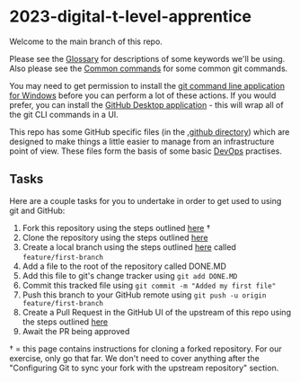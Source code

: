 # 2023-digital-t-level-apprentice

Welcome to the main branch of this repo.

Please see the [Glossary](./GLOSSARY.MD) for descriptions of some keywords we'll be using. Also please see the [Common commands](/COMMON-COMMANDS.MD) for some common git commands.

You may need to get permission to install the [git command line application for Windows](https://git-scm.com/download/win) before you can perform a lot of these actions. If you would prefer, you can install the [GitHub Desktop application](https://desktop.github.com/) - this will wrap all of the git CLI commands in a UI.

This repo has some GitHub specific files (in the [.github directory](./.github/)) which are designed to make things a little easier to manage from an infrastructure point of view. These files form the basis of some basic [DevOps](https://en.wikipedia.org/wiki/DevOps) practises.

## Tasks

Here are a couple tasks for you to undertake in order to get used to using git and GitHub:

1. Fork this repository using the steps outlined [here](https://docs.github.com/en/get-started/quickstart/fork-a-repo) †
1. Clone the repository using the steps outlined [here](https://docs.github.com/en/repositories/creating-and-managing-repositories/cloning-a-repository)
1. Create a local branch using the steps outlined [here](https://git-scm.com/book/en/v2/Git-Branching-Basic-Branching-and-Merging) called `feature/first-branch`
1. Add a file to the root of the repository called DONE.MD
1. Add this file to git's change tracker using `git add DONE.MD`
1. Commit this tracked file using `git commit -m "Added my first file"`
1. Push this branch to your GitHub remote using `git push -u origin feature/first-branch`
1. Create a Pull Request in the GitHub UI of the upstream of this repo using the steps outlined [here](https://docs.github.com/en/pull-requests/collaborating-with-pull-requests/proposing-changes-to-your-work-with-pull-requests/creating-a-pull-request)
1. Await the PR being approved

† = this page contains instructions for cloning a forked repository. For our exercise, only go that far. We don't need to cover anything after the "Configuring Git to sync your fork with the upstream repository" section.

